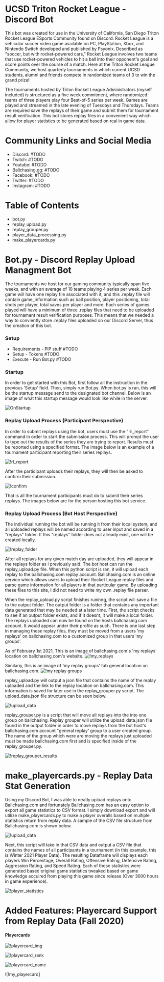 # UCSD Triton Rocket League - Discord Bot 
This bot was created for use in the University of California, San Diego Triton Rocket League ESports Community found on Discord. Rocket League is a vehicular soccer video game available on PC, PlayStation, Xbox, and Nintendo Switch developed and published by Psyonix. Described as "soccer, but with rocket-powered cars," Rocket League involves two teams that use rocket-powered vehicles to hit a ball into their opponent's goal and score points over the course of a match. Here at the Triton Rocket League Community, we host quarterly tournaments in which current UCSD students, alumni and friends compete in randomized teams of 3 to win the grand prize!

The tournaments hosted by Triton Rocket League Administrators (myself included) is structured as a five week commitment, where randomized teams of three players play four Best-of-5 series per week. Games are played and streamed in the late evening of Tuesdays and Thursdays. Teams are required save the replays of their game and submit them for tournament result verification. This bot stores replay files in a convenient way which allow for player statistics to be generated based on real in game data. 

# Community Links and Social Media 
- Discord: #TODO
- Twitch: #TODO
- Youtube: #TODO
- Ballchasing.gg: #TODO
- Facebook: #TODO
- Twitter: #TODO
- Instagram: #TODO

# Table of Contents 
- bot.py 
- replay_upload.py
- replay_grouper.py
- player_data_processing.py
- make_playercards.py

# Bot.py - Discord Replay Upload Managment Bot 
The tournaments we host for our gaming community typically span five weeks, and with an average of 10 teams playing 4 series per week. Each game will have one replay file associated with it, and this .replay file will contain game_information such as ball position, player positioning, total shots per player, total saves per player and more. Each series of games played will have a minimum of three .replay files that need to be uploaded for tournament result verification purposes. This means that we needed a way to conviently store .replay files uploaded on our Discord Server, thus the creation of this bot. 

### Setup 
- Requirements - PIP stuff #TODO
- Setup - Tokens #TODO
- Execute - Run Bot.py #TODO

### Startup
In order to get started with this Bot, first follow all the instruction in the previous 'Setup' field. Then, simply run Bot.py. When bot.py is ran, this will be the startup message send to the designated bot channel. Below is an image of what this startup message would look like while in the server.

![OnStartup](https://github.com/davidMthierry/TritonRL-ScoreBot/blob/main/readme_imgs/on_startup.png)

### Replay Upload Process (Participant Perspective) 
In order to submit replays using the bot, users must use the "!rl_report" command in order to start the submission process. This will prompt the user to type out the results of the series they are trying to report. Results must be reported using a specified format. The image below is an example of a tournament participant reporting their series replays. 

![!rl_report](https://github.com/davidMthierry/TritonRL-ScoreBot/blob/main/readme_imgs/!rl_report.png)

After the participant uploads their replays, they will then be asked to confirm their submission.

![!confirm](https://github.com/davidMthierry/TritonRL-ScoreBot/blob/main/readme_imgs/!confirm.png)

That is all the tournament participants must do to submit their series replays. The images below are for the person hosting this bot service. 

### Replay Upload Process (Bot Host Perspective) 

The individual running the bot will be running it from their local system, and all uploaded replays will be named according to user input and saved in a "replays" folder. If this "replays" folder does not already exist, one will be created locally.

![!replay_folder](https://github.com/davidMthierry/TritonRL-ScoreBot/blob/main/readme_imgs/replay_folder.png)

After all replays for any given match day are uploaded, they will appear in the replays folder as I previously said. The bot host can run the replay_upload.py file. When this python script is ran, it will upload each replay to the ballchasing.com replay account. Ballchasing.com is an online service which allows users to upload their Rocket League replay files and parse game information for all players in that particular game. By uploading these files to this site, I did not need to write my own .replay file parser. 

When the replay_upload.py script finishes runinng, the script will save a file to the output folder. The output folder is a folder that contains any important data generated that may be needed at a later time. First, the script checks to see if an output folder exists, and if it doesnt, it will make a local folder. The replays uploaded can now be found on the hosts ballchasing.com account. It would appear under their profile as such. There is one last step in managing these replay files, they must be moved from a users 'my replays' on ballchasing.com to a customized group in that users 'my groups'. 

As of February 1st 2021, This is an image of ballchasing.com's 'my replays' location on ballchasing.com's website. 
![!my_replays](https://github.com/davidMthierry/TritonRL-ScoreBot/blob/main/readme_imgs/my_replays.png)

Similariy, this is an image of 'my replay groups' tab general location on ballchasing.com.
![!my replay groups](https://github.com/davidMthierry/TritonRL-ScoreBot/blob/main/readme_imgs/my_replay_groups.png)

replay_upload.py will output a json file that contains the name of the replay uploaded and the link to the replay location on ballchasing.com. This information is saved for later use in the replay_grouper.py script. The upload_data.json file structure can be seen below. 

![!upload_data](https://github.com/davidMthierry/TritonRL-ScoreBot/blob/main/readme_imgs/upload_data.png)

replay_grouper.py is a script that will move all replays into the into one group on ballchasing. Replay grouper will utilize the upload_data.json file found in the output folder in order to move replays from the bot host's ballchasing.com account "general replay' group to a user created group. The name of the group which were are moving the replays just uploaded must be made ballchasing.com first and is specified inside of the replay_grouper.py.

![!replay_grouper_results](https://github.com/davidMthierry/TritonRL-ScoreBot/blob/main/readme_imgs/replay_grouper_results.png)

# make_playercards.py - Replay Data Stat Generation 

Using my Discord Bot, I was able to neatly upload replays onto Ballchasing.com and fortunately Ballchasing.com has an easy option to export all game statistics to CSV format. I simply download export and will utilize make_playercards.py to make a player overalls based on multiple statistics return from replay data. A sample of the CSV file structure from Ballchasing.com is shown below. 

![!upload_data](https://github.com/davidMthierry/TritonRL-ScoreBot/blob/main/readme_imgs/upload_data.png)

Next, this script will take in that CSV data and output a CSV file that contains the names of all participants in a tournament (in this example, this is Winter 2021 Player Data). The resulting Dataframe will displays each players Win Percentage, Overall Rating, Offensive Rating, Defensive Rating, Aggression Rating, and Speed Rating. Each of these statistics were generated based original game statistics tweaked based on game knowledge accuired from playing this game since release (Over 3000 hours in game experience). 

![!player_statistics](https://github.com/davidMthierry/TritonRL-ScoreBot/blob/main/readme_imgs/export_data_df.png)

# Added Features: Playercard Support from Replay Data (Fall 2020)

#### Playercards 
![!playercard_img](https://github.com/davidMthierry/TritonRL-ScoreBot/blob/main/readme_imgs/!playercard_img.png)

![!playercard_rank](https://github.com/davidMthierry/TritonRL-ScoreBot/blob/main/readme_imgs/!playercard_rank.png)

![!playercard_name](https://github.com/davidMthierry/TritonRL-ScoreBot/blob/main/readme_imgs/!playercard_name.png)

![!my_playercard]






